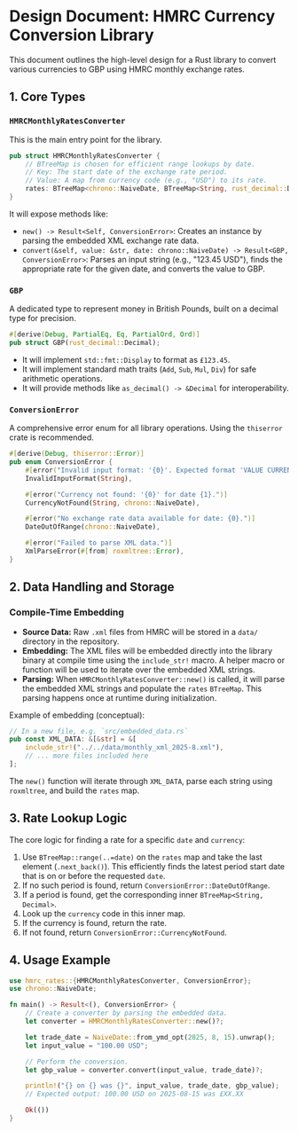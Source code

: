 # Design Document: HMRC Currency Conversion Library

This document outlines the high-level design for a Rust library to convert various currencies to GBP using HMRC monthly exchange rates.

## 1. Core Types

### `HMRCMonthlyRatesConverter`

This is the main entry point for the library.

```rust
pub struct HMRCMonthlyRatesConverter {
    // BTreeMap is chosen for efficient range lookups by date.
    // Key: The start date of the exchange rate period.
    // Value: A map from currency code (e.g., "USD") to its rate.
    rates: BTreeMap<chrono::NaiveDate, BTreeMap<String, rust_decimal::Decimal>>,
}
```

It will expose methods like:

- `new() -> Result<Self, ConversionError>`: Creates an instance by parsing the embedded XML exchange rate data.
- `convert(&self, value: &str, date: chrono::NaiveDate) -> Result<GBP, ConversionError>`: Parses an input string (e.g., "123.45 USD"), finds the appropriate rate for the given date, and converts the value to GBP.

### `GBP`

A dedicated type to represent money in British Pounds, built on a decimal type for precision.

```rust
#[derive(Debug, PartialEq, Eq, PartialOrd, Ord)]
pub struct GBP(rust_decimal::Decimal);
```

- It will implement `std::fmt::Display` to format as `£123.45`.
- It will implement standard math traits (`Add`, `Sub`, `Mul`, `Div`) for safe arithmetic operations.
- It will provide methods like `as_decimal() -> &Decimal` for interoperability.

### `ConversionError`

A comprehensive error enum for all library operations. Using the `thiserror` crate is recommended.

```rust
#[derive(Debug, thiserror::Error)]
pub enum ConversionError {
    #[error("Invalid input format: '{0}'. Expected format 'VALUE CURRENCY'.")]
    InvalidInputFormat(String),

    #[error("Currency not found: '{0}' for date {1}.")]
    CurrencyNotFound(String, chrono::NaiveDate),

    #[error("No exchange rate data available for date: {0}.")]
    DateOutOfRange(chrono::NaiveDate),

    #[error("Failed to parse XML data.")]
    XmlParseError(#[from] roxmltree::Error),
}
```

## 2. Data Handling and Storage

### Compile-Time Embedding

- **Source Data:** Raw `.xml` files from HMRC will be stored in a `data/` directory in the repository.
- **Embedding:** The XML files will be embedded directly into the library binary at compile time using the `include_str!` macro. A helper macro or function will be used to iterate over the embedded XML strings.
- **Parsing:** When `HMRCMonthlyRatesConverter::new()` is called, it will parse the embedded XML strings and populate the `rates` `BTreeMap`. This parsing happens once at runtime during initialization.

Example of embedding (conceptual):
```rust
// In a new file, e.g. `src/embedded_data.rs`
pub const XML_DATA: &[&str] = &[
    include_str!("../../data/monthly_xml_2025-8.xml"),
    // ... more files included here
];
```

The `new()` function will iterate through `XML_DATA`, parse each string using `roxmltree`, and build the `rates` map.

## 3. Rate Lookup Logic

The core logic for finding a rate for a specific `date` and `currency`:

1.  Use `BTreeMap::range(..=date)` on the `rates` map and take the last element (`.next_back()`). This efficiently finds the latest period start date that is on or before the requested `date`.
2.  If no such period is found, return `ConversionError::DateOutOfRange`.
3.  If a period is found, get the corresponding inner `BTreeMap<String, Decimal>`.
4.  Look up the `currency` code in this inner map.
5.  If the currency is found, return the rate.
6.  If not found, return `ConversionError::CurrencyNotFound`.

## 4. Usage Example

```rust
use hmrc_rates::{HMRCMonthlyRatesConverter, ConversionError};
use chrono::NaiveDate;

fn main() -> Result<(), ConversionError> {
    // Create a converter by parsing the embedded data.
    let converter = HMRCMonthlyRatesConverter::new()?;

    let trade_date = NaiveDate::from_ymd_opt(2025, 8, 15).unwrap();
    let input_value = "100.00 USD";

    // Perform the conversion.
    let gbp_value = converter.convert(input_value, trade_date)?;

    println!("{} on {} was {}", input_value, trade_date, gbp_value);
    // Expected output: 100.00 USD on 2025-08-15 was £XX.XX

    Ok(())
}
```
